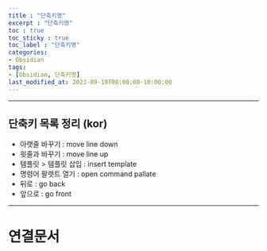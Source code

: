 ```yaml
---
title : "단축키명"
excerpt : "단축키명"
toc : true
toc_sticky : true
toc_label : "단축키명"
categories:
- Obsidian
tags:
- [Obsidian, 단축키명]
last_modified_at: 2023-09-19T08:00:00-10:00:00
---
```

  
---
  
## 단축키 목록 정리 (kor)
- 아랫줄 바꾸기 : move line down
- 윗줄과 바꾸기 : move line up
- 템플릿 > 템플릿 삽입 : insert template
- 명령어 팔렛트 열기 : open command pallate
- 뒤로 : go back
- 앞으로 : go front

---
  
# 연결문서
  
